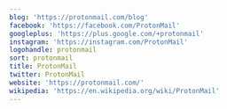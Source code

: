 ```yaml
---
blog: 'https://protonmail.com/blog'
facebook: 'https://facebook.com/ProtonMail'
googleplus: 'https://plus.google.com/+protonmail'
instagram: 'https://instagram.com/ProtonMail'
logohandle: protonmail
sort: protonmail
title: ProtonMail
twitter: ProtonMail
website: 'https://protonmail.com/'
wikipedia: 'https://en.wikipedia.org/wiki/ProtonMail'
---
```

